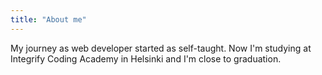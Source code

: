 ```yaml
---
title: "About me"
---
```


My journey as web developer started as self-taught. Now I'm studying at Integrify Coding Academy in Helsinki and I'm close to graduation.
